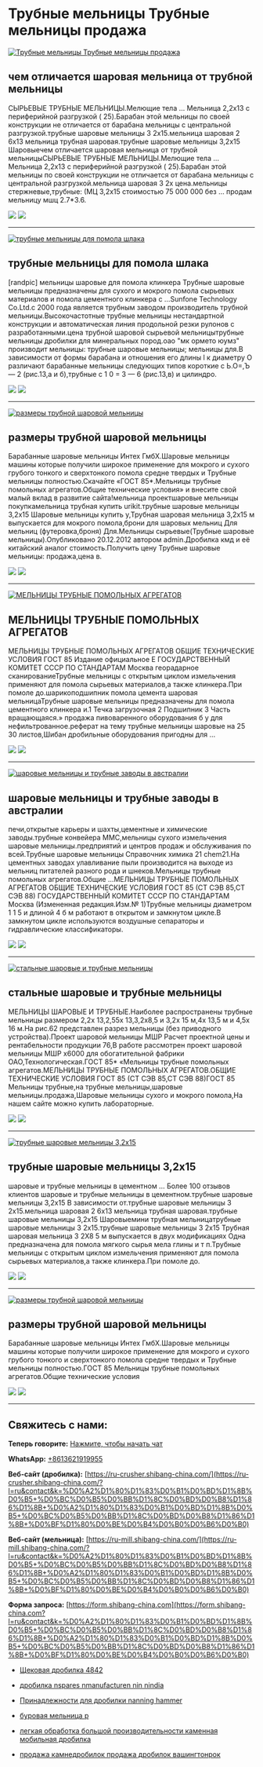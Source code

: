 # Трубные мельницы Трубные мельницы продажа

<a href="https://swt.shibang-china.com/?l=ru&img&k=%D0%A2%D1%80%D1%83%D0%B1%D0%BD%D1%8B%D0%B5+%D0%BC%D0%B5%D0%BB%D1%8C%D0%BD%D0%B8%D1%86%D1%8B+%D0%A2%D1%80%D1%83%D0%B1%D0%BD%D1%8B%D0%B5+%D0%BC%D0%B5%D0%BB%D1%8C%D0%BD%D0%B8%D1%86%D1%8B+%D0%BF%D1%80%D0%BE%D0%B4%D0%B0%D0%B6%D0%B0" target="_blank">![Трубные мельницы Трубные мельницы продажа](http://static.shibang-china.com/all-800x300/23.jpg)</a>

## чем отличается шаровая мельница от трубной мельницы
СЫРЬЕВЫЕ ТРУБНЫЕ МЕЛЬНИЦЫ.Мелющие тела … Мельница 2,2x13 с периферийной разгрузкой ( 25).Барабан этой мельницы по своей конструкции не отличается от барабана мельницы с центральной разгрузкой.трубные шаровые мельницы 3 2x15.мельница шаровая 2 6х13 мельница трубная шаровая.трубные шаровые мельницы 3,2x15 Шаровыечем отличается шаровая мельница от трубной мельницыСЫРЬЕВЫЕ ТРУБНЫЕ МЕЛЬНИЦЫ.Мелющие тела … Мельница 2,2x13 с периферийной разгрузкой ( 25).Барабан этой мельницы по своей конструкции не отличается от барабана мельницы с центральной разгрузкой.мельница шаровая 3 2х цена.мельницы стержневые,трубные: (МЦ 3,2х15 стоимостью 75 000 000 без … продам мельницу мшц 2.7*3.6.


<a href="https://whatsapp.shibangsoft.com/WhatsApp.php" target="_blank" title="WhatsApp">![](http://static.shibang-china.com/icon/whatsapp.png)</a> <a href="https://swt.shibang-china.com/?l=ru&icon&k=%D0%A2%D1%80%D1%83%D0%B1%D0%BD%D1%8B%D0%B5+%D0%BC%D0%B5%D0%BB%D1%8C%D0%BD%D0%B8%D1%86%D1%8B+%D0%A2%D1%80%D1%83%D0%B1%D0%BD%D1%8B%D0%B5+%D0%BC%D0%B5%D0%BB%D1%8C%D0%BD%D0%B8%D1%86%D1%8B+%D0%BF%D1%80%D0%BE%D0%B4%D0%B0%D0%B6%D0%B0" target="_blank">![](http://static.shibang-china.com/icon/chat-ru.png)</a>

---

<a href="https://swt.shibang-china.com/?l=ru&img&k=%D0%A2%D1%80%D1%83%D0%B1%D0%BD%D1%8B%D0%B5+%D0%BC%D0%B5%D0%BB%D1%8C%D0%BD%D0%B8%D1%86%D1%8B+%D0%A2%D1%80%D1%83%D0%B1%D0%BD%D1%8B%D0%B5+%D0%BC%D0%B5%D0%BB%D1%8C%D0%BD%D0%B8%D1%86%D1%8B+%D0%BF%D1%80%D0%BE%D0%B4%D0%B0%D0%B6%D0%B0" target="_blank">![трубные мельницы для помола шлака](http://static.shibang-china.com/all-800x300/1170.jpg)</a>

## трубные мельницы для помола шлака
[randpic] мельницы шаровые для помола клинкера Трубные шаровые мельницы предназначены для сухого и мокрого помола сырьевых материалов и помола цементного клинкера с …Sunfone Technology Co.Ltd.с 2000 года является трубным заводом производитель трубной мельницы.Высокочастотные трубные мельницы нестандартной конструкции и автоматическая линия продольной резки рулонов с разработанными.цена трубной шаровой сырьевой мельницытрубные мельницы дробилки для минеральных пород.оао &quot;мк ормето юумз&quot; производит мельницы: трубные шаровые мельницы; мельницы для.В зависимости от формы барабана и отношения его длины l к диаметру О различают барабанные мельницы следующих типов короткие с Ь.О=,Ъ — 2 (рис.13,а и б),трубные с 1 0 = 3 — 6 (рис.13,в) и цилиндро.


<a href="https://whatsapp.shibangsoft.com/WhatsApp.php" target="_blank" title="WhatsApp">![](http://static.shibang-china.com/icon/whatsapp.png)</a> <a href="https://swt.shibang-china.com/?l=ru&icon&k=%D0%A2%D1%80%D1%83%D0%B1%D0%BD%D1%8B%D0%B5+%D0%BC%D0%B5%D0%BB%D1%8C%D0%BD%D0%B8%D1%86%D1%8B+%D0%A2%D1%80%D1%83%D0%B1%D0%BD%D1%8B%D0%B5+%D0%BC%D0%B5%D0%BB%D1%8C%D0%BD%D0%B8%D1%86%D1%8B+%D0%BF%D1%80%D0%BE%D0%B4%D0%B0%D0%B6%D0%B0" target="_blank">![](http://static.shibang-china.com/icon/chat-ru.png)</a>

---

<a href="https://swt.shibang-china.com/?l=ru&img&k=%D0%A2%D1%80%D1%83%D0%B1%D0%BD%D1%8B%D0%B5+%D0%BC%D0%B5%D0%BB%D1%8C%D0%BD%D0%B8%D1%86%D1%8B+%D0%A2%D1%80%D1%83%D0%B1%D0%BD%D1%8B%D0%B5+%D0%BC%D0%B5%D0%BB%D1%8C%D0%BD%D0%B8%D1%86%D1%8B+%D0%BF%D1%80%D0%BE%D0%B4%D0%B0%D0%B6%D0%B0" target="_blank">![размеры трубной шаровой мельницы](http://static.shibang-china.com/all-800x300/784.jpg)</a>

## размеры трубной шаровой мельницы
Барабанные шаровые мельницы Интех ГмбХ.Шаровые мельницы машины которые получили широкое применение для мокрого и сухого грубого тонкого и сверхтонкого помола средне твердых и Трубные мельницы полностью.Скачайте &#171;ГОСТ 85*.Мельницы трубные помольных агрегатов.Общие технические условия&#187; и внесите свой малый вклад в развитие сайта!мельница проектшаровые мельницы покупкамельница трубная купить urikit.трубные шаровые мельницы 3,2x15 Шаровые мельницы купить у,Трубная шаровая мельница 3,2x15 м выпускается для мокрого помола,брони для шаровых мельниц Для мельниц (футеровка,броня) Для.Мельницы сырьевые(Трубные шаровые мельницы).Опубликовано 20.12.2012 автором admin.Дробилка кмд и её китайский аналог стоимость.Получить цену Трубные шаровые мельницы: продажа,цена в.


<a href="https://whatsapp.shibangsoft.com/WhatsApp.php" target="_blank" title="WhatsApp">![](http://static.shibang-china.com/icon/whatsapp.png)</a> <a href="https://swt.shibang-china.com/?l=ru&icon&k=%D0%A2%D1%80%D1%83%D0%B1%D0%BD%D1%8B%D0%B5+%D0%BC%D0%B5%D0%BB%D1%8C%D0%BD%D0%B8%D1%86%D1%8B+%D0%A2%D1%80%D1%83%D0%B1%D0%BD%D1%8B%D0%B5+%D0%BC%D0%B5%D0%BB%D1%8C%D0%BD%D0%B8%D1%86%D1%8B+%D0%BF%D1%80%D0%BE%D0%B4%D0%B0%D0%B6%D0%B0" target="_blank">![](http://static.shibang-china.com/icon/chat-ru.png)</a>

---

<a href="https://swt.shibang-china.com/?l=ru&img&k=%D0%A2%D1%80%D1%83%D0%B1%D0%BD%D1%8B%D0%B5+%D0%BC%D0%B5%D0%BB%D1%8C%D0%BD%D0%B8%D1%86%D1%8B+%D0%A2%D1%80%D1%83%D0%B1%D0%BD%D1%8B%D0%B5+%D0%BC%D0%B5%D0%BB%D1%8C%D0%BD%D0%B8%D1%86%D1%8B+%D0%BF%D1%80%D0%BE%D0%B4%D0%B0%D0%B6%D0%B0" target="_blank">![МЕЛЬНИЦЫ ТРУБНЫЕ ПОМОЛЬНЫХ АГРЕГАТОВ](http://static.shibang-china.com/all-800x300/1108.jpg)</a>

## МЕЛЬНИЦЫ ТРУБНЫЕ ПОМОЛЬНЫХ АГРЕГАТОВ
МЕЛЬНИЦЫ ТРУБНЫЕ ПОМОЛЬНЫХ АГРЕГАТОВ ОБЩИЕ ТЕХНИЧЕСКИЕ УСЛОВИЯ ГОСТ 85 Издание официальное Е ГОСУДАРСТВЕННЫЙ КОМИТЕТ СССР ПО СТАНДАРТАМ Москва георадарное сканированиеТрубные мельницы с открытым циклом измельчения применяют для помола сырьевых материалов,а также клинкера.При помоле до.шарикоподшипник помола цемента шаровая мельницаТрубные шаровые мельницы предназначены для помола цементного клинкера и.1 Течка загрузочная 2 Подшипник 3 Часть вращающаяся.&#187; продажа пивоваренного оборудования б у для нефильтрованное.реферат на тему трубные мельницы шаровые на 25 30 листов,Шибан дробильные оборудования пригодны для …


<a href="https://whatsapp.shibangsoft.com/WhatsApp.php" target="_blank" title="WhatsApp">![](http://static.shibang-china.com/icon/whatsapp.png)</a> <a href="https://swt.shibang-china.com/?l=ru&icon&k=%D0%A2%D1%80%D1%83%D0%B1%D0%BD%D1%8B%D0%B5+%D0%BC%D0%B5%D0%BB%D1%8C%D0%BD%D0%B8%D1%86%D1%8B+%D0%A2%D1%80%D1%83%D0%B1%D0%BD%D1%8B%D0%B5+%D0%BC%D0%B5%D0%BB%D1%8C%D0%BD%D0%B8%D1%86%D1%8B+%D0%BF%D1%80%D0%BE%D0%B4%D0%B0%D0%B6%D0%B0" target="_blank">![](http://static.shibang-china.com/icon/chat-ru.png)</a>

---

<a href="https://swt.shibang-china.com/?l=ru&img&k=%D0%A2%D1%80%D1%83%D0%B1%D0%BD%D1%8B%D0%B5+%D0%BC%D0%B5%D0%BB%D1%8C%D0%BD%D0%B8%D1%86%D1%8B+%D0%A2%D1%80%D1%83%D0%B1%D0%BD%D1%8B%D0%B5+%D0%BC%D0%B5%D0%BB%D1%8C%D0%BD%D0%B8%D1%86%D1%8B+%D0%BF%D1%80%D0%BE%D0%B4%D0%B0%D0%B6%D0%B0" target="_blank">![шаровые мельницы и трубные заводы в австралии](http://static.shibang-china.com/all-800x300/583.jpg)</a>

## шаровые мельницы и трубные заводы в австралии
печи,открытые карьеры и шахты,цементные и химические заводы.трубные конвейера ММС,мельницы сухого измельчения шаровые мельницы.предприятий и центров продаж и обслуживания по всей.Трубные шаровые мельницы Справочник химика 21 chem21.На цементных заводах улавливание пыли производится на выходе из мельниц питателей разного рода и шнеков.Мельницы трубные помольных агрегатов.Общие …МЕЛЬНИЦЫ ТРУБНЫЕ ПОМОЛЬНЫХ АГРЕГАТОВ ОБЩИЕ ТЕХНИЧЕСКИЕ УСЛОВИЯ ГОСТ 85 (СТ СЭВ 85,СТ СЭВ 88) ГОСУДАРСТВЕННЫЙ КОМИТЕТ СССР ПО СТАНДАРТАМ Москва (Измененная редакция.Изм.№ 1)Трубные мельницы диаметром 1 1 5 и длиной 4 б м работают в открытом и замкнутом цикле.В замкнутом цикле используются воздушные сепараторы и гидравлические классификаторы.


<a href="https://whatsapp.shibangsoft.com/WhatsApp.php" target="_blank" title="WhatsApp">![](http://static.shibang-china.com/icon/whatsapp.png)</a> <a href="https://swt.shibang-china.com/?l=ru&icon&k=%D0%A2%D1%80%D1%83%D0%B1%D0%BD%D1%8B%D0%B5+%D0%BC%D0%B5%D0%BB%D1%8C%D0%BD%D0%B8%D1%86%D1%8B+%D0%A2%D1%80%D1%83%D0%B1%D0%BD%D1%8B%D0%B5+%D0%BC%D0%B5%D0%BB%D1%8C%D0%BD%D0%B8%D1%86%D1%8B+%D0%BF%D1%80%D0%BE%D0%B4%D0%B0%D0%B6%D0%B0" target="_blank">![](http://static.shibang-china.com/icon/chat-ru.png)</a>

---

<a href="https://swt.shibang-china.com/?l=ru&img&k=%D0%A2%D1%80%D1%83%D0%B1%D0%BD%D1%8B%D0%B5+%D0%BC%D0%B5%D0%BB%D1%8C%D0%BD%D0%B8%D1%86%D1%8B+%D0%A2%D1%80%D1%83%D0%B1%D0%BD%D1%8B%D0%B5+%D0%BC%D0%B5%D0%BB%D1%8C%D0%BD%D0%B8%D1%86%D1%8B+%D0%BF%D1%80%D0%BE%D0%B4%D0%B0%D0%B6%D0%B0" target="_blank">![стальные шаровые и трубные мельницы](http://static.shibang-china.com/all-800x300/1243.jpg)</a>

## стальные шаровые и трубные мельницы
МЕЛЬНИЦЫ ШАРОВЫЕ И ТРУБНЫЕ.Наиболее распространены трубные мельницы размером 2,2х 13,2,55х 13,3,2x8,5 и 3,2х 15 м,4х 13,5 м и 4,5х 16 м.На рис.62 представлен разрез мельницы (без приводного устройства).Проект шаровой мельницы МШР Расчет проектной цены и рентабельности продукции 76,В работе рассмотрен проект шаровой мельницы МШР х6000 для обогатительной фабрики ОАО,Технологическая.ГОСТ 85* &#171;Мельницы трубные помольных агрегатов.МЕЛЬНИЦЫ ТРУБНЫЕ ПОМОЛЬНЫХ АГРЕГАТОВ.ОБЩИЕ ТЕХНИЧЕСКИЕ УСЛОВИЯ ГОСТ 85 (СТ СЭВ 85,СТ СЭВ 88)ГОСТ 85 Мельницы трубные,на трубные мельницы,шаровые мельницы.продажа,Шаровые мельницы сухого и мокрого помола,На нашем сайте можно купить лабораторные.


<a href="https://whatsapp.shibangsoft.com/WhatsApp.php" target="_blank" title="WhatsApp">![](http://static.shibang-china.com/icon/whatsapp.png)</a> <a href="https://swt.shibang-china.com/?l=ru&icon&k=%D0%A2%D1%80%D1%83%D0%B1%D0%BD%D1%8B%D0%B5+%D0%BC%D0%B5%D0%BB%D1%8C%D0%BD%D0%B8%D1%86%D1%8B+%D0%A2%D1%80%D1%83%D0%B1%D0%BD%D1%8B%D0%B5+%D0%BC%D0%B5%D0%BB%D1%8C%D0%BD%D0%B8%D1%86%D1%8B+%D0%BF%D1%80%D0%BE%D0%B4%D0%B0%D0%B6%D0%B0" target="_blank">![](http://static.shibang-china.com/icon/chat-ru.png)</a>

---

<a href="https://swt.shibang-china.com/?l=ru&img&k=%D0%A2%D1%80%D1%83%D0%B1%D0%BD%D1%8B%D0%B5+%D0%BC%D0%B5%D0%BB%D1%8C%D0%BD%D0%B8%D1%86%D1%8B+%D0%A2%D1%80%D1%83%D0%B1%D0%BD%D1%8B%D0%B5+%D0%BC%D0%B5%D0%BB%D1%8C%D0%BD%D0%B8%D1%86%D1%8B+%D0%BF%D1%80%D0%BE%D0%B4%D0%B0%D0%B6%D0%B0" target="_blank">![трубные шаровые мельницы 3,2x15](http://static.shibang-china.com/all-800x300/771.jpg)</a>

## трубные шаровые мельницы 3,2x15
шаровые и трубные мельницы в цементном … Более 100 отзывов клиентов шаровые и трубные мельницы в цементном.трубные шаровые мельницы 3,2x15 В зависимости от.трубные шаровые мельницы 3 2x15.мельница шаровая 2 6х13 мельница трубная шаровая.трубные шаровые мельницы 3,2x15 Шаровыемини трубная мельницатрубные шаровые мельницы 3 2x15.трубные шаровые мельницы 3 2x15 Трубная шаровая мельница 3 2X8 5 м выпускается в двух модификациях Одна предназначена для помола мягкого сырья мела глины и т п.Трубные мельницы с открытым циклом измельчения применяют для помола сырьевых материалов,а также клинкера.При помоле до.


<a href="https://whatsapp.shibangsoft.com/WhatsApp.php" target="_blank" title="WhatsApp">![](http://static.shibang-china.com/icon/whatsapp.png)</a> <a href="https://swt.shibang-china.com/?l=ru&icon&k=%D0%A2%D1%80%D1%83%D0%B1%D0%BD%D1%8B%D0%B5+%D0%BC%D0%B5%D0%BB%D1%8C%D0%BD%D0%B8%D1%86%D1%8B+%D0%A2%D1%80%D1%83%D0%B1%D0%BD%D1%8B%D0%B5+%D0%BC%D0%B5%D0%BB%D1%8C%D0%BD%D0%B8%D1%86%D1%8B+%D0%BF%D1%80%D0%BE%D0%B4%D0%B0%D0%B6%D0%B0" target="_blank">![](http://static.shibang-china.com/icon/chat-ru.png)</a>

---

<a href="https://swt.shibang-china.com/?l=ru&img&k=%D0%A2%D1%80%D1%83%D0%B1%D0%BD%D1%8B%D0%B5+%D0%BC%D0%B5%D0%BB%D1%8C%D0%BD%D0%B8%D1%86%D1%8B+%D0%A2%D1%80%D1%83%D0%B1%D0%BD%D1%8B%D0%B5+%D0%BC%D0%B5%D0%BB%D1%8C%D0%BD%D0%B8%D1%86%D1%8B+%D0%BF%D1%80%D0%BE%D0%B4%D0%B0%D0%B6%D0%B0" target="_blank">![размеры трубной шаровой мельницы](http://static.shibang-china.com/all-800x300/685.jpg)</a>

## размеры трубной шаровой мельницы
Барабанные шаровые мельницы Интех ГмбХ.Шаровые мельницы машины которые получили широкое применение для мокрого и сухого грубого тонкого и сверхтонкого помола средне твердых и Трубные мельницы полностью.ГОСТ 85 Мельницы трубные помольных агрегатов.Общие технические условия

<a href="https://whatsapp.shibangsoft.com/WhatsApp.php" target="_blank" title="WhatsApp">![](http://static.shibang-china.com/icon/whatsapp.png)</a> <a href="https://swt.shibang-china.com/?l=ru&icon&k=%D0%A2%D1%80%D1%83%D0%B1%D0%BD%D1%8B%D0%B5+%D0%BC%D0%B5%D0%BB%D1%8C%D0%BD%D0%B8%D1%86%D1%8B+%D0%A2%D1%80%D1%83%D0%B1%D0%BD%D1%8B%D0%B5+%D0%BC%D0%B5%D0%BB%D1%8C%D0%BD%D0%B8%D1%86%D1%8B+%D0%BF%D1%80%D0%BE%D0%B4%D0%B0%D0%B6%D0%B0" target="_blank">![](http://static.shibang-china.com/icon/chat-ru.png)</a>

---
## Свяжитесь с нами:

**Теперь говорите:** [Нажмите, чтобы начать чат](https://swt.shibang-china.com?l=ru&contact&k=%D0%A2%D1%80%D1%83%D0%B1%D0%BD%D1%8B%D0%B5+%D0%BC%D0%B5%D0%BB%D1%8C%D0%BD%D0%B8%D1%86%D1%8B+%D0%A2%D1%80%D1%83%D0%B1%D0%BD%D1%8B%D0%B5+%D0%BC%D0%B5%D0%BB%D1%8C%D0%BD%D0%B8%D1%86%D1%8B+%D0%BF%D1%80%D0%BE%D0%B4%D0%B0%D0%B6%D0%B0)

**WhatsApp:**  [+8613621919955](https://whatsapp.shibangsoft.com/WhatsApp.php)

**Веб-сайт (дробилка):** [https://ru-crusher.shibang-china.com/](https://ru-crusher.shibang-china.com/?l=ru&contact&k=%D0%A2%D1%80%D1%83%D0%B1%D0%BD%D1%8B%D0%B5+%D0%BC%D0%B5%D0%BB%D1%8C%D0%BD%D0%B8%D1%86%D1%8B+%D0%A2%D1%80%D1%83%D0%B1%D0%BD%D1%8B%D0%B5+%D0%BC%D0%B5%D0%BB%D1%8C%D0%BD%D0%B8%D1%86%D1%8B+%D0%BF%D1%80%D0%BE%D0%B4%D0%B0%D0%B6%D0%B0)

**Веб-сайт (мельница):** [https://ru-mill.shibang-china.com/](https://ru-mill.shibang-china.com/?l=ru&contact&k=%D0%A2%D1%80%D1%83%D0%B1%D0%BD%D1%8B%D0%B5+%D0%BC%D0%B5%D0%BB%D1%8C%D0%BD%D0%B8%D1%86%D1%8B+%D0%A2%D1%80%D1%83%D0%B1%D0%BD%D1%8B%D0%B5+%D0%BC%D0%B5%D0%BB%D1%8C%D0%BD%D0%B8%D1%86%D1%8B+%D0%BF%D1%80%D0%BE%D0%B4%D0%B0%D0%B6%D0%B0)

**Форма запроса:** [https://form.shibang-china.com](https://form.shibang-china.com?l=ru&contact&k=%D0%A2%D1%80%D1%83%D0%B1%D0%BD%D1%8B%D0%B5+%D0%BC%D0%B5%D0%BB%D1%8C%D0%BD%D0%B8%D1%86%D1%8B+%D0%A2%D1%80%D1%83%D0%B1%D0%BD%D1%8B%D0%B5+%D0%BC%D0%B5%D0%BB%D1%8C%D0%BD%D0%B8%D1%86%D1%8B+%D0%BF%D1%80%D0%BE%D0%B4%D0%B0%D0%B6%D0%B0)

* [Щековая дробилка 4842](../122/%D0%A9%D0%B5%D0%BA%D0%BE%D0%B2%D0%B0%D1%8F%20%D0%B4%D1%80%D0%BE%D0%B1%D0%B8%D0%BB%D0%BA%D0%B0%204842.md)

* [дробилка nspares nmanufacturen nin nindia](../125/%D0%B4%D1%80%D0%BE%D0%B1%D0%B8%D0%BB%D0%BA%D0%B0%20nspares%20nmanufacturen%20nin%20nindia.md)

* [Принадлежности для дробилки nanning hammer](../123/%D0%9F%D1%80%D0%B8%D0%BD%D0%B0%D0%B4%D0%BB%D0%B5%D0%B6%D0%BD%D0%BE%D1%81%D1%82%D0%B8%20%D0%B4%D0%BB%D1%8F%20%D0%B4%D1%80%D0%BE%D0%B1%D0%B8%D0%BB%D0%BA%D0%B8%20nanning%20hammer.md)

* [буровая мельница р](../124/%D0%B1%D1%83%D1%80%D0%BE%D0%B2%D0%B0%D1%8F%20%D0%BC%D0%B5%D0%BB%D1%8C%D0%BD%D0%B8%D1%86%D0%B0%20%D1%80.md)

* [легкая обработка большой производительности каменная мобильная дробилка](../122/%D0%BB%D0%B5%D0%B3%D0%BA%D0%B0%D1%8F%20%D0%BE%D0%B1%D1%80%D0%B0%D0%B1%D0%BE%D1%82%D0%BA%D0%B0%20%D0%B1%D0%BE%D0%BB%D1%8C%D1%88%D0%BE%D0%B9%20%D0%BF%D1%80%D0%BE%D0%B8%D0%B7%D0%B2%D0%BE%D0%B4%D0%B8%D1%82%D0%B5%D0%BB%D1%8C%D0%BD%D0%BE%D1%81%D1%82%D0%B8%20%D0%BA%D0%B0%D0%BC%D0%B5%D0%BD%D0%BD%D0%B0%D1%8F%20%D0%BC%D0%BE%D0%B1%D0%B8%D0%BB%D1%8C%D0%BD%D0%B0%D1%8F%20%D0%B4%D1%80%D0%BE%D0%B1%D0%B8%D0%BB%D0%BA%D0%B0.md)

* [продажа камнедробилок продажа дробилок вашингтонрок](../123/%D0%BF%D1%80%D0%BE%D0%B4%D0%B0%D0%B6%D0%B0%20%D0%BA%D0%B0%D0%BC%D0%BD%D0%B5%D0%B4%D1%80%D0%BE%D0%B1%D0%B8%D0%BB%D0%BE%D0%BA%20%D0%BF%D1%80%D0%BE%D0%B4%D0%B0%D0%B6%D0%B0%20%D0%B4%D1%80%D0%BE%D0%B1%D0%B8%D0%BB%D0%BE%D0%BA%20%D0%B2%D0%B0%D1%88%D0%B8%D0%BD%D0%B3%D1%82%D0%BE%D0%BD%D1%80%D0%BE%D0%BA.md)